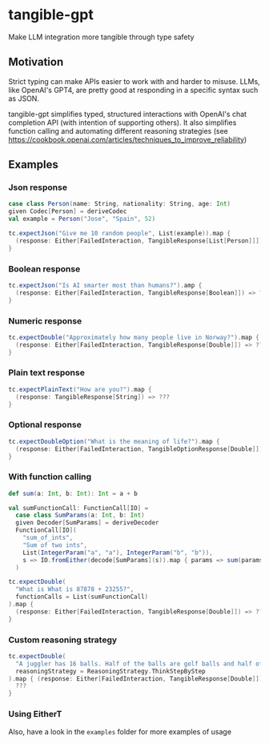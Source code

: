 # tangible-gpt

Make LLM integration more tangible through type safety

## Motivation

Strict typing can make APIs easier to work with and harder to misuse. LLMs, like
OpenAI's GPT4, are pretty good at responding in a specific syntax such as JSON.

tangible-gpt simplifies typed, structured interactions with OpenAI's chat completion
API (with intention of supporting others). It also simplifies function calling
and automating different reasoning strategies
(see https://cookbook.openai.com/articles/techniques_to_improve_reliability)

## Examples

### Json response
```scala 3
case class Person(name: String, nationality: String, age: Int)
given Codec[Person] = deriveCodec
val example = Person("Jose", "Spain", 52)

tc.expectJson("Give me 10 random people", List(example)).map { 
  (response: Either[FailedInteraction, TangibleResponse[List[Person]]]) => ??? 
}
```

### Boolean response
```scala 3
tc.expectJson("Is AI smarter most than humans?").amp { 
  (response: Either[FailedInteraction, TangibleResponse[Boolean]]) => ??? 
}
```

### Numeric response
```scala 3
tc.expectDouble("Approximately how many people live in Norway?").map { 
  (response: Either[FailedInteraction, TangibleResponse[Double]]) => ???
}
```

### Plain text response
```scala 3
tc.expectPlainText("How are you?").map { 
  (response: TangibleResponse[String]) => ???
}
```

### Optional response
```scala 3
tc.expectDoubleOption("What is the meaning of life?").map {
  (response: Either[FailedInteraction, TangibleOptionResponse[Double]]) => ???
}
```

### With function calling
```scala 3
def sum(a: Int, b: Int): Int = a + b

val sumFunctionCall: FunctionCall[IO] =
  case class SumParams(a: Int, b: Int)
  given Decoder[SumParams] = deriveDecoder
  FunctionCall[IO](
    "sum_of_ints",
    "Sum of two ints",
    List(IntegerParam("a", "a"), IntegerParam("b", "b")),
    s => IO.fromEither(decode[SumParams](s)).map { params => sum(params.a, params.b).toString }
  )

tc.expectDouble(
  "What is What is 87878 + 23255?",
  functionCalls = List(sumFunctionCall)
).map {
  (response: Either[FailedInteraction, TangibleResponse[Double]]) => ???
}
```

### Custom reasoning strategy
```scala 3
tc.expectDouble(
  "A juggler has 16 balls. Half of the balls are golf balls and half of the golf balls are blue. How many blue golf balls are there?",
  reasoningStrategy = ReasoningStrategy.ThinkStepByStep
).map { (response: Either[FailedInteraction, TangibleResponse[Double]]) =>
  ???
}
```

### Using EitherT

Also, have a look in the `examples` folder for more examples of usage
